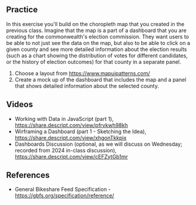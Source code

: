 ## Practice

In this exercise you'll build on the choropleth map that you created in the previous class. Imagine that the map is a part of a dashboard that you are creating for the commonwealth's election commission. They want users to be able to not just see the data on the map, but also to be able to click on a given county and see more detailed information about the election results (such as a chart showing the distribution of votes for different candidates, or the history of election outcomes) for that county in a separate panel.

1. Choose a layout from https://www.mapuipatterns.com/
2. Create a mock up of the dashboard that includes the map and a panel that shows detailed information about the selected county.

## Videos

- Working with Data in JavaScript (part 1), https://share.descript.com/view/pfrvkwh98kh
- Wirframing a Dashboard (part 1 - Sketching the Idea), https://share.descript.com/view/xhgonTkkpix
- Dashboards Discussion (optional, as we will discuss on Wednesday; recorded from 2024 in-class discussion), https://share.descript.com/view/cEFZytGb1mr

## References

- General Bikeshare Feed Specification - https://gbfs.org/specification/reference/
<!--

- Leaflet Docs - GeoJSON pointToLayer Option, https://leafletjs.com/reference.html#geojson-pointtolayer
- Leaflet Examples - Custom Icons, https://leafletjs.com/examples/custom-icons/
- Leaflet Docs - Icon, https://leafletjs.com/reference.html#icon
- Leaflet Docs - Path Options, https://leafletjs.com/reference.html#path-option
- General Bikeshare Feed Specification - https://gbfs.org/specification/reference/
- The Noun Project - https://thenounproject.com/
  - Bike marker icon derived from: _Bike_ by Yosua Bungaran from <a href="https://thenounproject.com/browse/icons/term/bike/" target="_blank" title="Bike Icons">Noun Project</a> (CC BY 3.0)

-->